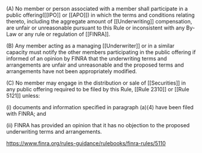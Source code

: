 (A) No member or person associated with a member shall participate in a public offering([[IPO]] or [[APO]]) in which the terms and conditions relating thereto, including the aggregate amount of [[Underwriting]] compensation, are unfair or unreasonable pursuant to this Rule or inconsistent with any By-Law or any rule or regulation of [[FINRA]].

(B) Any member acting as a managing [[Underwriter]] or in a similar capacity must notify the other members participating in the public offering if informed of an opinion by FINRA that the underwriting terms and arrangements are unfair and unreasonable and the proposed terms and arrangements have not been appropriately modified.

(C) No member may engage in the distribution or sale of [[Securities]] in any public offering required to be filed by this Rule, [[Rule 2310]] or [[Rule 5121]] unless:

(i) documents and information specified in paragraph (a)(4) have been filed with FINRA; and

(ii) FINRA has provided an opinion that it has no objection to the proposed underwriting terms and arrangements.

https://www.finra.org/rules-guidance/rulebooks/finra-rules/5110